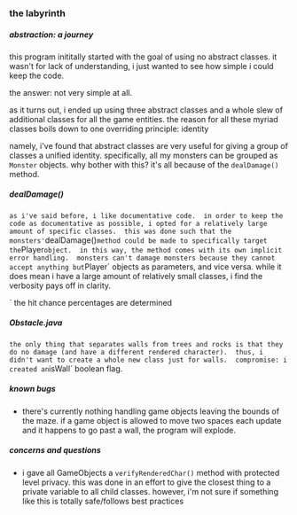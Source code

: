 
### the labyrinth

##### abstraction: a journey

this program inititally started with the goal of using no abstract classes.  it wasn't for lack of understanding, i just wanted to see how simple i could keep the code.

the answer: not very simple at all.

as it turns out, i ended up using three abstract classes and a whole slew of additional classes for all the game entities.  the reason for all these myriad classes boils down to one overriding principle: identity

namely, i've found that abstract classes are very useful for giving a group of classes a unified identity.  specifically, all my monsters can be grouped as `Monster` objects.  why bother with this?  it's all because of the `dealDamage()` method.  

##### dealDamage()

` as i've said before, i like documentative code.  in order to keep the code as documentative as possible, i opted for a relatively large amount of specific classes.  this was done such that the monsters' `dealDamage()` method could be made to specifically target the `Player` object.  in this way, the method comes with its own implicit error handling.  monsters can't damage monsters because they cannot accept anything but `Player` objects as parameters, and vice versa.  while it does mean i have a large amount of relatively small classes, i find the verbosity pays off in clarity.

` the hit chance percentages are determined 

##### Obstacle.java

` the only thing that separates walls from trees and rocks is that they do no damage (and have a different rendered character).  thus, i didn't want to create a whole new class just for walls.  compromise: i created an `isWall` boolean flag.


##### known bugs

* there's currently nothing handling game objects leaving the bounds of the maze.  if a game object is allowed to move two spaces each update and it happens to go past a wall, the program will explode.

##### concerns and questions

* i gave all GameObjects a `verifyRenderedChar()` method with protected level privacy.  this was done in an effort to give the closest thing to a private variable to all child classes.  however, i'm not sure if something like this is totally safe/follows best practices